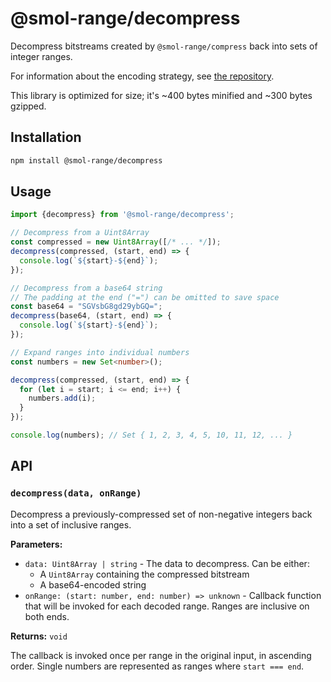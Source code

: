 # @smol-range/decompress

Decompress bitstreams created by `@smol-range/compress` back into sets of integer ranges.

For information about the encoding strategy, see [the repository](https://github.com/valadaptive/smol-range).

This library is optimized for size; it's ~400 bytes minified and ~300 bytes gzipped.

## Installation

```bash
npm install @smol-range/decompress
```

## Usage

```typescript
import {decompress} from '@smol-range/decompress';

// Decompress from a Uint8Array
const compressed = new Uint8Array([/* ... */]);
decompress(compressed, (start, end) => {
  console.log(`${start}-${end}`);
});

// Decompress from a base64 string
// The padding at the end ("=") can be omitted to save space
const base64 = "SGVsbG8gd29ybGQ=";
decompress(base64, (start, end) => {
  console.log(`${start}-${end}`);
});

// Expand ranges into individual numbers
const numbers = new Set<number>();

decompress(compressed, (start, end) => {
  for (let i = start; i <= end; i++) {
    numbers.add(i);
  }
});

console.log(numbers); // Set { 1, 2, 3, 4, 5, 10, 11, 12, ... }
```

## API

### `decompress(data, onRange)`

Decompress a previously-compressed set of non-negative integers back into a set of inclusive ranges.

**Parameters:**

- `data: Uint8Array | string` - The data to decompress. Can be either:
  - A `Uint8Array` containing the compressed bitstream
  - A base64-encoded string
- `onRange: (start: number, end: number) => unknown` - Callback function that will be invoked for each decoded range. Ranges are inclusive on both ends.

**Returns:** `void`

The callback is invoked once per range in the original input, in ascending order. Single numbers are represented as ranges where `start === end`.
